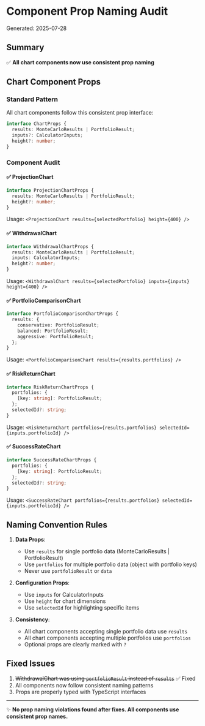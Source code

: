 # Component Prop Naming Audit

Generated: 2025-07-28

## Summary

✅ **All chart components now use consistent prop naming**

## Chart Component Props

### Standard Pattern
All chart components follow this consistent prop interface:
```typescript
interface ChartProps {
  results: MonteCarloResults | PortfolioResult;
  inputs?: CalculatorInputs;
  height?: number;
}
```

### Component Audit

#### ✅ ProjectionChart
```typescript
interface ProjectionChartProps {
  results: MonteCarloResults | PortfolioResult;
  height?: number;
}
```
Usage: `<ProjectionChart results={selectedPortfolio} height={400} />`

#### ✅ WithdrawalChart
```typescript
interface WithdrawalChartProps {
  results: MonteCarloResults | PortfolioResult;
  inputs: CalculatorInputs;
  height?: number;
}
```
Usage: `<WithdrawalChart results={selectedPortfolio} inputs={inputs} height={400} />`

#### ✅ PortfolioComparisonChart
```typescript
interface PortfolioComparisonChartProps {
  results: {
    conservative: PortfolioResult;
    balanced: PortfolioResult;
    aggressive: PortfolioResult;
  };
}
```
Usage: `<PortfolioComparisonChart results={results.portfolios} />`

#### ✅ RiskReturnChart
```typescript
interface RiskReturnChartProps {
  portfolios: {
    [key: string]: PortfolioResult;
  };
  selectedId?: string;
}
```
Usage: `<RiskReturnChart portfolios={results.portfolios} selectedId={inputs.portfolioId} />`

#### ✅ SuccessRateChart
```typescript
interface SuccessRateChartProps {
  portfolios: {
    [key: string]: PortfolioResult;
  };
  selectedId?: string;
}
```
Usage: `<SuccessRateChart portfolios={results.portfolios} selectedId={inputs.portfolioId} />`

## Naming Convention Rules

1. **Data Props**:
   - Use `results` for single portfolio data (MonteCarloResults | PortfolioResult)
   - Use `portfolios` for multiple portfolio data (object with portfolio keys)
   - Never use `portfolioResult` or `data`

2. **Configuration Props**:
   - Use `inputs` for CalculatorInputs
   - Use `height` for chart dimensions
   - Use `selectedId` for highlighting specific items

3. **Consistency**:
   - All chart components accepting single portfolio data use `results`
   - All chart components accepting multiple portfolios use `portfolios`
   - Optional props are clearly marked with `?`

## Fixed Issues

1. ~~WithdrawalChart was using `portfolioResult` instead of `results`~~ ✅ Fixed
2. All components now follow consistent naming patterns
3. Props are properly typed with TypeScript interfaces

---

✨ **No prop naming violations found after fixes. All components use consistent prop names.**